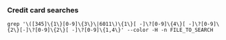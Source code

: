### Credit card searches

    grep '\([345]\{1\}[0-9]\{3\}\|6011\)\{1\}[ -]\?[0-9]\{4\}[ -]\?[0-9]\{2\}[-]\?[0-9]\{2\}[ -]\?[0-9]\{1,4\}' --color -H -n FILE_TO_SEARCH
